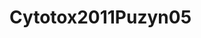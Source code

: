 # Cytotox2011Puzyn05
<a name="material" />
<script type="application/ld+json">

  {
    "@context": "https://schema.org/",
    "@type": "ChemicalSubstance",
    "http://purl.org/dc/terms/conformsTo":
      {
        "@type": "CreativeWork",
        "@id": "https://bioschemas.org/profiles/ChemicalSubstance/0.4-RELEASE/"
      },
    "@id": "https://egonw.github.io/nanowiki/nanowiki6.html#material",
    "name": "Cytotox2011Puzyn05",
    "sameAs: "http://127.0.0.1/mediawiki/index.php/Special:URIResolver/Cytotox2011Puzyn05"
  }
</script>

